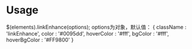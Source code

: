 # Usage
$(elements).linkEnhance(options);
options为对象，默认值：
{
  className : 'linkEnhance',
	color : '#0095dd',
	hoverColor : '#fff',
	bgColor : '#fff',
	hoverBgColor : '#FF9800'
}
